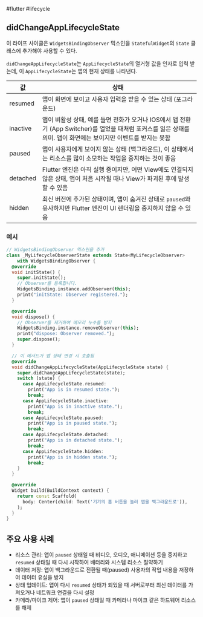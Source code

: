 #flutter #lifecycle

## didChangeAppLifecycleState
이 라이프 사이클은 `WidgetsBindingObserver` 믹스인을 `StatefulWidget`의 `State` 클래스에 추가해야 사용할 수 있다.

`didChangeAppLifecycleState`는 `AppLifecycleState`의 열거형 값을 인자로 입력 받는데, 이 `AppLifecycleState`는 앱의 현재 상태를 나타낸다.


| 값        | 상태                                                                                                    |
| -------- | ----------------------------------------------------------------------------------------------------- |
| resumed  | 앱이 화면에 보이고 사용자 입력을 받을 수 있는 상태 (포그라운드)                                                                 |
| inactive | 앱이 비활성 상태, 예를 들면 전화가 오거나 IOS에서 앱 전환기 (App Switcher)를 열었을 때처럼 포커스를 잃은 상태를 의미. 앱이 화면에는 보이지만 이벤트를 받지는 못함 |
| paused   | 앱이 사용자에게 보이지 않는 상태 (백그라운드), 이 상태에서는 리소스를 많이 소모하는 작업을 중지하는 것이 좋음                                       |
| detached | Flutter 엔진은 아직 실행 중이지만, 어떤 View에도 연결되지 않은 상태, 앱이 처음 시작될 때나 View가 파괴된 후에 발생할 수 있음                      |
| hidden   | 최신 버전에 추가된 상태이며, 앱이 숨겨진 상태로 `paused`와 유사하지만 Flutter 엔진이 UI 렌더링을 중지하지 않을 수 있음<br>                      |

### 예시

```dart
// WidgetsBindingObserver 믹스인을 추가
class _MyLifecycleObserverState extends State<MyLifecycleObserver>
    with WidgetsBindingObserver {
  @override
  void initState() {
    super.initState();
    // Observer를 등록합니다.
    WidgetsBinding.instance.addObserver(this);
    print("initState: Observer registered.");
  }

  @override
  void dispose() {
    // Observer를 제거하여 메모리 누수를 방지
    WidgetsBinding.instance.removeObserver(this);
    print("dispose: Observer removed.");
    super.dispose();
  }

  // 이 메서드가 앱 상태 변경 시 호출됨
  @override
  void didChangeAppLifecycleState(AppLifecycleState state) {
    super.didChangeAppLifecycleState(state);
    switch (state) {
      case AppLifecycleState.resumed:
        print("App is in resumed state.");
        break;
      case AppLifecycleState.inactive:
        print("App is in inactive state.");
        break;
      case AppLifecycleState.paused:
        print("App is in paused state.");
        break;
      case AppLifecycleState.detached:
        print("App is in detached state.");
        break;
      case AppLifecycleState.hidden:
        print("App is in hidden state.");
        break;
    }
  }

  @override
  Widget build(BuildContext context) {
    return const Scaffold(
      body: Center(child: Text('기기의 홈 버튼을 눌러 앱을 백그라운드로')),
    );
  }
}
```

## 주요 사용 사례
- 리소스 관리: 앱이 `paused` 상태일 때 비디오, 오디오, 애니메이션 등을 중지하고 `resumed` 상태일 때 다시 시작하여 배터리와 시스템 리소스 절약하기
- 데이터 저장: 앱이 백그라운드로 전환될 때(paused) 사용자의 작업 내용을 저장하여 데이터 유실을 방지
- 상태 업데이트: 앱이 다시 `resumed` 상태가 되었을 때 서버로부터 최신 데이터를 가져오거나 네트워크 연결을 다시 설정
- 카메라/마이크 제어: 앱이 `paused` 상태일 때 카메라나 마이크 같은 하드웨어 리소스를 해제